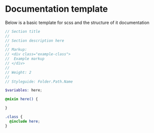 # Documentation template

Below is a basic template for scss and the structure of it documentation

```scss
// Section title
//
// Section description here
//
// Markup:
// <div class="example-class">
//  Example markup
// </div>
//
// Weight: 2
//
// Styleguide: Folder.Path.Name

$variables: here;

@mixin here() {

}

.class {
  @include here;
}
```
